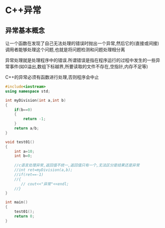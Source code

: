 # C++异常

## 异常基本概念

让一个函数在发现了自己无法处理的错误时抛出一个异常,然后它的(直接或间接)调用者能够处理这个问题,也就是将问题检测和问题处理相分离

异常处理就是处理程序中的错误.所谓错误是指在程序运行的过程中发生的一些异常事件(如0溢出,数组下标越界,所要读取的文件不存在,空指针,内存不足等)

C++的异常必须有函数进行处理,否则程序会中止

```c++
#include<iostream>
using namespace std;

int myDivision(int a,int b)
{
    if(b==0)
    {
        return -1;
    }
    return a/b;
}

void test01()
{
    int a=10;
    int b=0;
    
    //c语言处理异常,返回值不统一,返回值只有一个,无法区分是结果还是异常
    //int ret=myDivision(a,b);
    //if(ret==-1)
    //{
       // cout<<"异常"<<endl;
    //}
}

int main()
{
    test01();
    return 0;
}
```

